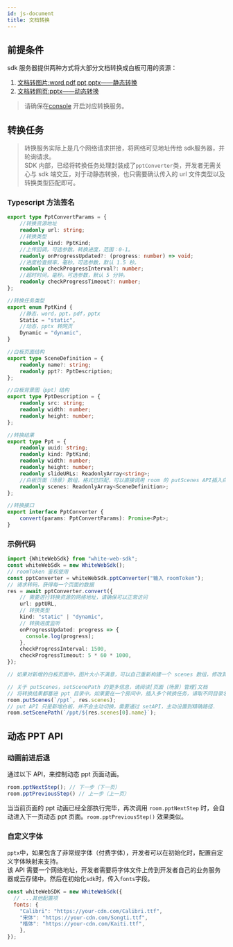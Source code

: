```yaml
---
id: js-document
title: 文档转换
---
```


## 前提条件

sdk 服务器提供两种方式将大部分文档转换成白板可用的资源：

1. [文档转图片:word,pdf,ppt,pptx——静态转换](/docs/server/api/server-static-conversion)
1. [文档转网页:pptx——动态转换](/docs/server/api/server-dynamic-conversion)

>请确保在[console](https://console.herewhite.com) 开启对应转换服务。

## 转换任务

>转换服务实际上是几个网络请求拼接，将网络可见地址传给 sdk服务器，并轮询请求。  
>SDK 内部，已经将转换任务处理封装成了`pptConverter`类，开发者无需关心与 sdk 端交互，对于动静态转换，也只需要确认传入的 url 文件类型以及转换类型匹配即可。

### Typescript 方法签名

```typescript
export type PptConvertParams = {
    //转换资源地址
    readonly url: string;
    //转换类型
    readonly kind: PptKind;
    //上传回调，可选参数。转换进度，范围：0-1。
    readonly onProgressUpdated?: (progress: number) => void;
    //进度检查频率，毫秒。可选参数，默认 1.5 秒。
    readonly checkProgressInterval?: number;
    //超时时间，毫秒。可选参数，默认 5 分钟。
    readonly checkProgressTimeout?: number;
};

//转换任务类型
export enum PptKind {
    //静态，word，ppt，pdf，pptx
    Static = "static",
    //动态，pptx 转网页
    Dynamic = "dynamic",
}

//白板页面结构
export type SceneDefinition = {
    readonly name?: string;
    readonly ppt?: PptDescription;
};

//白板背景图（ppt）结构
export type PptDescription = {
    readonly src: string;
    readonly width: number;
    readonly height: number;
};

//转换结果
export type Ppt = {
    readonly uuid: string;
    readonly kind: PptKind;
    readonly width: number;
    readonly height: number;
    readonly slideURLs: ReadonlyArray<string>;
    //白板页面（场景）数组，格式已匹配，可以直接调用 room 的 putScenes API插入白板页面
    readonly scenes: ReadonlyArray<SceneDefinition>;
};

//转换接口
export interface PptConverter {
    convert(params: PptConvertParams): Promise<Ppt>;
}
```

### 示例代码

```typescript
import {WhiteWebSdk} from "white-web-sdk";
const whiteWebSdk = new WhiteWebSdk();
// roomToken 鉴权使用
const pptConverter = whiteWebSdk.pptConverter("输入 roomToken");
// 请求转码，获得每一个页面的数据
res = await pptConverter.convert({
    // 需要进行转换资源的网络地址，请确保可以正常访问
    url: pptURL,
    // 转换类型
    kind: "static" | "dynamic", 
    // 转换进度监听
    onProgressUpdated: progress => {
      console.log(progress);
    },
    checkProgressInterval: 1500,
    checkProgressTimeout: 5 * 60 * 1000,
});

// 如果对新增的白板页面中，图片大小不满意，可以自己重新构建一个 scenes 数组，修改其中宽高

// 关于 putScenes，setScenePath 的更多信息，请阅读[页面（场景）管理]文档
// 将转换结果都塞进 ppt 目录中。如果要在一个房间中，插入多个转换任务，请取不同目录名称
room.putScenes(`/ppt`, res.scenes);
// put API 只是新增白板，并不会主动切换，需要通过 setAPI，主动设置到精确路径.
room.setScenePath(`/ppt/${res.scenes[0].name}`);
```

## 动态 PPT API

### 动画前进后退

通过以下 API，来控制动态 ppt 页面动画。

```javascript
room.pptNextStep(); // 下一步（下一页）
room.pptPreviousStep() // 上一步（上一页）
```

当当前页面的 ppt 动画已经全部执行完毕，再次调用 `room.pptNextStep` 时，会自动进入下一页动态 ppt 页面。`room.pptPreviousStep()` 效果类似。

### 自定义字体

`pptx`中，如果包含了非常规字体（付费字体），开发者可以在初始化时，配置自定义字体映射来支持。  
该 API 需要一个网络地址，开发者需要将字体文件上传到开发者自己的业务服务器或云存储中。然后在初始化`sdk`时，传入`fonts`字段。

```javascript
const whiteWebSDK = new WhiteWebSdk({
  // ...其他配置项
  fonts: {
    "Calibri": "https://your-cdn.com/Calibri.ttf",
    "宋体": "https://your-cdn.com/Songti.ttf",
    "楷体": "https://your-cdn.com/Kaiti.ttf",
	},
});
```